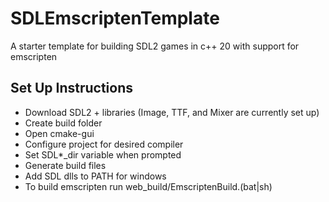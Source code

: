 # SDLEmscriptenTemplate
A starter template for building SDL2 games in c++ 20 with support for emscripten

## Set Up Instructions

- Download SDL2 + libraries (Image, TTF, and Mixer are currently set up)
- Create build folder
- Open cmake-gui
- Configure project for desired compiler
- Set SDL*_dir variable when prompted
- Generate build files
- Add SDL dlls to PATH for windows
- To build emscripten run web_build/EmscriptenBuild.(bat|sh)
